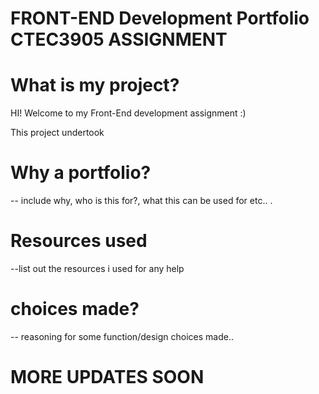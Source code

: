 # FRONT-END Development Portfolio CTEC3905 ASSIGNMENT

# What is my project?
HI! Welcome to my Front-End development assignment :)

This project undertook

# Why a portfolio?
-- include why, who is this for?, what this can be used for etc.. .

# Resources used
--list out the resources i used for any help

# choices made?
-- reasoning for some function/design choices made.. 

# MORE UPDATES SOON 